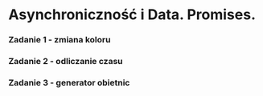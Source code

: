 # Asynchroniczność i Data. Promises.

### Zadanie 1 - zmiana koloru

### Zadanie 2 - odliczanie czasu

### Zadanie 3 - generator obietnic

